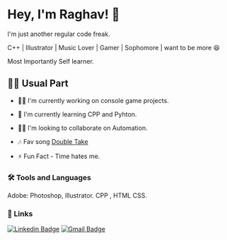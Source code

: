 
# Hey, I'm Raghav! 👋

I'm just another regular code freak.

C++ | Illustrator | Music Lover | Gamer | Sophomore | want to be more
😆

Most Importantly Self learner.

<!-- <img src="https://beautifulpixels.com/wp-content/uploads/2017/08/tr12082017-6.gif" width =400 align="right" /> -->
 
##  👨‍💻 Usual Part

- 👩‍💻 I'm currently working on console game projects.

- 🧠 I'm currently learning CPP and Pyhton.

- 👯‍♀️ I'm looking to collaborate on Automation.

<!-- [LinkedIn](https://www.linkedin.com/in/raghav2130/) 
or [EMAIL](crown.rg7244@gmail.com) ;
 -->
 
- 🎶 Fav song 
[Double Take](https://open.spotify.com/track/47isJpIIO8m7BJEhiFhnaf?si=e0f3b11ca9dd4ac3)

- ⚡️ Fun Fact - Time hates me.


### 🛠 Tools and Languages
Adobe: Photoshop, Illustrator. CPP , HTML CSS. 

### 🔗 Links

[![Linkedin Badge](https://img.shields.io/badge/-LinkedIn-blue?style=flat-square&logo=Linkedin&logoColor=white&link=https://www.linkedin.com/in/riti2409/)](https://www.linkedin.com/in/raghav2130/)    [![Gmail Badge](https://img.shields.io/badge/-Email-c14438?style=flat-square&logo=Gmail&logoColor=white&link=mailto:ritikumariupadhyay24@gmail.com)](mailto:crown.rg7244@gmail.com)
 
